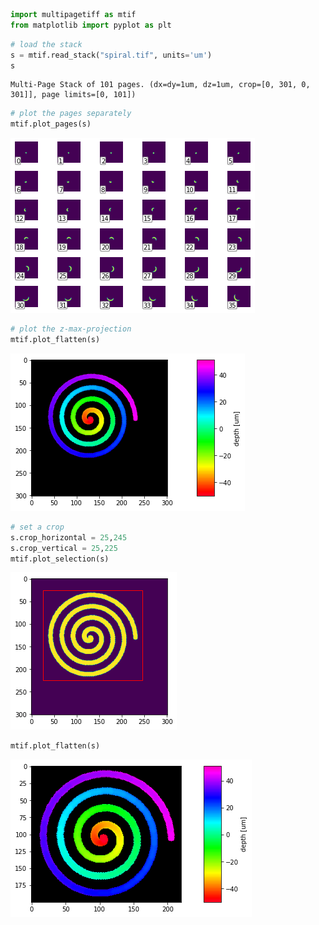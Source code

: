 ```python
import multipagetiff as mtif
from matplotlib import pyplot as plt
```


```python
# load the stack
s = mtif.read_stack("spiral.tif", units='um')
s
```




    Multi-Page Stack of 101 pages. (dx=dy=1um, dz=1um, crop=[0, 301, 0, 301]], page limits=[0, 101])




```python
# plot the pages separately
mtif.plot_pages(s)
```


    
![png](output_2_0.png)
    



```python
# plot the z-max-projection
mtif.plot_flatten(s)
```


    
![png](output_3_0.png)
    



```python
# set a crop
s.crop_horizontal = 25,245
s.crop_vertical = 25,225
mtif.plot_selection(s)
```


    
![png](output_4_0.png)
    



```python
mtif.plot_flatten(s)
```


    
![png](output_5_0.png)
    

